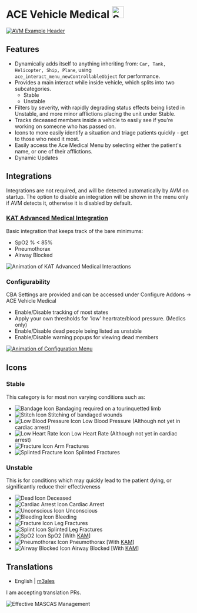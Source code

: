 # ACE Vehicle Medical [<img src="https://upload.wikimedia.org/wikipedia/commons/8/83/Steam_icon_logo.svg" alt="Steam Workshop Download" width=32px height=32px/>](https://steamcommunity.com/sharedfiles/filedetails/?id=1911374016)

[![AVM Example Header](https://raw.githubusercontent.com/M3ales/MIRA_Vehicle_Medical/master/Source/pr/avm_example_1.gif)](https://steamcommunity.com/sharedfiles/filedetails/?id=1911374016)

## Features

- Dynamically adds itself to anything inheriting from: `Car, Tank, Helicopter, Ship, Plane`, using `ace_interact_menu_newControllableObject` for performance.
- Provides a main interact while inside vehicle, which splits into two subcategories.
  - Stable
  - Unstable
- Filters by severity, with rapidly degrading status effects being listed in Unstable, and more minor afflictions placing the unit under Stable.
- Tracks deceased members inside a vehicle to easily see if you're working on someone who has passed on.
- Icons to more easily identify a situation and triage patients quickly - get to those who need it most.
- Easily access the Ace Medical Menu by selecting either the patient's name, or one of their afflictions.
- Dynamic Updates

## Integrations

Integrations are not required, and will be detected automatically by AVM on startup. The option to disable an integration will be shown in the menu only if AVM detects it, otherwise it is disabled by default.

### [KAT Advanced Medical Integration](https://github.com/Tomcat-SG/KAM)

Basic integration that keeps track of the bare minimums:

- SpO2 % < 85%
- Pneumothorax
- Airway Blocked


![Animation of KAT Advanced Medical Interactions](https://raw.githubusercontent.com/M3ales/MIRA_Vehicle_Medical/master/Source/pr/avm_example_kat_1.gif)

### Configurability

CBA Settings are provided and can be accessed under Configure Addons -> ACE Vehicle Medical

- Enable/Disable tracking of most states
- Apply your own thresholds for 'low' heartrate/blood pressure. (Medics only)
- Enable/Disable dead people being listed as unstable
- Enable/Disable warning popups for viewing dead members

[![Animation of Configuration Menu](https://raw.githubusercontent.com/M3ales/MIRA_Vehicle_Medical/master/Source/pr/avm_cbasettings_0.gif)](https://steamcommunity.com/sharedfiles/filedetails/?id=1911374016)

## Icons

### Stable

This category is for most non varying conditions such as:

- ![Bandage Icon](https://raw.githubusercontent.com/M3ales/MIRA_Vehicle_Medical/master/Source/pr/bandage.png) Bandaging required on a tourinquetted limb
- ![Stitch Icon](https://raw.githubusercontent.com/M3ales/MIRA_Vehicle_Medical/master/Source/pr/stitch.png) Stitching of bandaged wounds
- ![Low Blood Pressure Icon](https://raw.githubusercontent.com/M3ales/MIRA_Vehicle_Medical/master/Source/pr/low_blood_pressure.png) Low Blood Pressure (Although not yet in cardiac arrest)
- ![Low Heart Rate Icon](https://raw.githubusercontent.com/M3ales/MIRA_Vehicle_Medical/master/Source/pr/low_heart_rate.png) Low Heart Rate (Although not yet in cardiac arrest)
- ![Fracture Icon](https://raw.githubusercontent.com/M3ales/MIRA_Vehicle_Medical/master/Source/pr/fracture.png) Arm Fractures
- ![Splinted Fracture Icon](https://raw.githubusercontent.com/M3ales/MIRA_Vehicle_Medical/master/Source/pr/splint.png) Splinted Fractures

### Unstable

This is for conditions which may quickly lead to the patient dying, or significantly reduce their effectiveness

- ![Dead Icon](https://raw.githubusercontent.com/M3ales/MIRA_Vehicle_Medical/master/Source/pr/dead.png) Deceased
- ![Cardiac Arrest Icon](https://raw.githubusercontent.com/M3ales/MIRA_Vehicle_Medical/master/Source/pr/cardiac_arrest.png) Cardiac Arrest
- ![Unconscious Icon](https://raw.githubusercontent.com/M3ales/MIRA_Vehicle_Medical/master/Source/pr/unconscious.png) Unconscious
- ![Bleeding Icon](https://raw.githubusercontent.com/M3ales/MIRA_Vehicle_Medical/master/Source/pr/bleeding.png) Bleeding
- ![Fracture Icon](https://raw.githubusercontent.com/M3ales/MIRA_Vehicle_Medical/master/Source/pr/fracture.png) Leg Fractures
- ![Splint Icon](https://raw.githubusercontent.com/M3ales/MIRA_Vehicle_Medical/master/Source/pr/splint.png) Splinted Leg Fractures
- ![SpO2 Icon](https://raw.githubusercontent.com/M3ales/MIRA_Vehicle_Medical/master/Source/pr/kat_spo2.png) SpO2 [With [KAM](https://github.com/Tomcat-SG/KAM)]
- ![Pneumothorax Icon](https://raw.githubusercontent.com/M3ales/MIRA_Vehicle_Medical/master/Source/pr/kat_pneumothroax.png) Pneumothorax [With [KAM](https://github.com/Tomcat-SG/KAM)]
- ![Airway Blocked Icon](https://raw.githubusercontent.com/M3ales/MIRA_Vehicle_Medical/master/Source/pr/kat_blocked_airways.png) Airway Blocked [With [KAM](https://github.com/Tomcat-SG/KAM)]

## Translations

- English | [m3ales](https://github.com/M3ales)

I am accepting translation PRs.


![Effective MASCAS Management](https://raw.githubusercontent.com/M3ales/MIRA_Vehicle_Medical/master/Source/pr/dynamic_icon_updates.gif)
